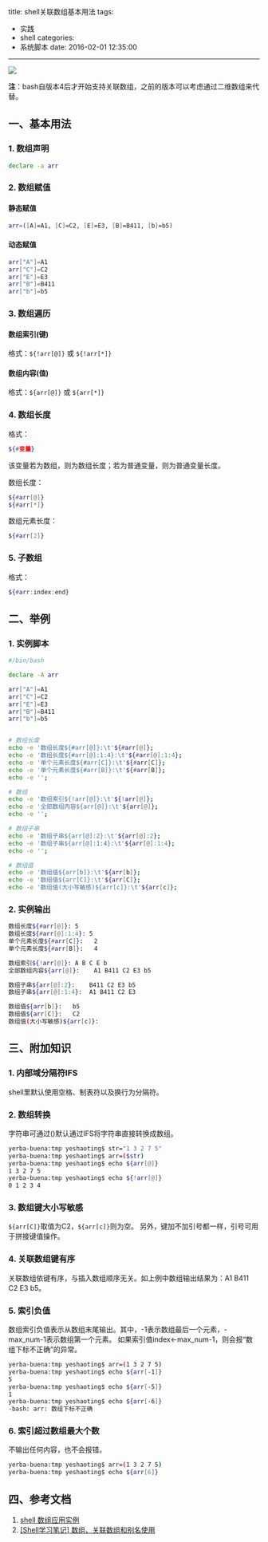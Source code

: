 title: shell关联数组基本用法
tags:
  - 实践
  - shell
categories:
  - 系统脚本
date: 2016-02-01 12:35:00
---

<img src="/asserts/images/logo/bash.png" class="img-logo img-center" />


**注**：bash自版本4后才开始支持关联数组，之前的版本可以考虑通过二维数组来代替。


## 一、基本用法

### 1. 数组声明
``` bash
declare -a arr
```


### 2. 数组赋值

#### 静态赋值
``` bash
arr=([A]=A1, [C]=C2, [E]=E3, [B]=B411, [b]=b5)
```

#### 动态赋值
``` bash
arr["A"]=A1
arr["C"]=C2
arr["E"]=E3
arr["B"]=B411
arr["b"]=b5
```


### 3. 数组遍历

#### 数组索引(键)
格式：`${!arr[@]}` 或 `${!arr[*]}`

#### 数组内容(值)
格式：`${arr[@]}` 或 `${arr[*]}`


### 4. 数组长度
格式：
``` bash
${#变量}
```
该变量若为数组，则为数组长度；若为普通变量，则为普通变量长度。

数组长度：
``` bash
${#arr[@]}
${#arr[*]}
```
数组元素长度：
``` bash
${#arr[2]}
```


### 5. 子数组
格式：
``` bash
${#arr:index:end}
```


<!-- more -->


## 二、举例

### 1. 实例脚本
``` bash
#/bin/bash

declare -A arr

arr["A"]=A1
arr["C"]=C2
arr["E"]=E3
arr["B"]=B411
arr["b"]=b5


# 数组长度
echo -e '数组长度${#arr[@]}:\t'${#arr[@]};
echo -e '数组长度${#arr[@]:1:4}:\t'${#arr[@]:1:4};
echo -e '单个元素长度${#arr[C]}:\t'${#arr[C]};
echo -e '单个元素长度${#arr[B]}:\t'${#arr[B]};
echo -e '';

# 数组
echo -e '数组索引${!arr[@]}:\t'${!arr[@]};
echo -e '全部数组内容${arr[@]}:\t'${arr[@]};
echo -e '';

# 数组子串
echo -e '数组子串${arr[@]:2}:\t'${arr[@]:2};
echo -e '数组子串${arr[@]:1:4}:\t'${arr[@]:1:4};
echo -e '';

# 数组值
echo -e '数组值${arr[b]}:\t'${arr[b]};
echo -e '数组值${arr[C]}:\t'${arr[C]};
echo -e '数组值(大小写敏感)${arr[c]}:\t'${arr[c]};
```


### 2. 实例输出
``` bash
数组长度${#arr[@]}:	5
数组长度${#arr[@]:1:4}:	5
单个元素长度${#arr[C]}:	2
单个元素长度${#arr[B]}:	4

数组索引${!arr[@]}:	A B C E b
全部数组内容${arr[@]}:	A1 B411 C2 E3 b5

数组子串${arr[@]:2}:	B411 C2 E3 b5
数组子串${arr[@]:1:4}:	A1 B411 C2 E3

数组值${arr[b]}:	b5
数组值${arr[C]}:	C2
数组值(大小写敏感)${arr[c]}:
```


## 三、附加知识

### 1. 内部域分隔符IFS
shell里默认使用空格、制表符以及换行为分隔符。

### 2. 数组转换
字符串可通过()默认通过IFS将字符串直接转换成数组。
``` bash
yerba-buena:tmp yeshaoting$ str="1 3 2 7 5"
yerba-buena:tmp yeshaoting$ arr=($str)
yerba-buena:tmp yeshaoting$ echo ${arr[@]}
1 3 2 7 5
yerba-buena:tmp yeshaoting$ echo ${!arr[@]}
0 1 2 3 4
```

### 3. 数组键大小写敏感
`${arr[C]}`取值为C2，`${arr[c]}`则为空。
另外，键加不加引号都一样，引号可用于拼接键值操作。

### 4. 关联数组键有序
关联数组依键有序，与插入数组顺序无关。如上例中数组输出结果为：A1 B411 C2 E3 b5。

### 5. 索引负值
数组索引负值表示从数组末尾输出。其中，-1表示数组最后一个元素，-max_num-1表示数组第一个元素。
如果索引值index<-max_num-1，则会报“数组下标不正确”的异常。
``` bash
yerba-buena:tmp yeshaoting$ arr=(1 3 2 7 5)
yerba-buena:tmp yeshaoting$ echo ${arr[-1]}
5
yerba-buena:tmp yeshaoting$ echo ${arr[-5]}
1
yerba-buena:tmp yeshaoting$ echo ${arr[-6]}
-bash: arr: 数组下标不正确
```

### 6. 索引超过数组最大个数
不输出任何内容，也不会报错。
``` bash
yerba-buena:tmp yeshaoting$ arr=(1 3 2 7 5)
yerba-buena:tmp yeshaoting$ echo ${arr[6]}
```



## 四、参考文档
1. [shell 数组应用实例](http://salogs.com/news/2015/08/02/shell-array-demo/)
2. [[Shell学习笔记] 数组、关联数组和别名使用](http://www.1987.name/164.html)